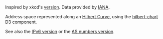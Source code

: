 Inspired by xkcd's [version](https://xkcd.com/195/). 
Data provided by [IANA](http://www.iana.org/assignments/ipv4-address-space/ipv4-address-space.xhtml). 

Address space represented along an [Hilbert Curve](http://bl.ocks.org/vasturiano/aee11f57aaa6b1ec96f1df386166a396), 
using the [hilbert-chart](https://github.com/vasturiano/hilbert-chart) D3 component.

See also the [IPv6 version](http://bl.ocks.org/vasturiano/ba0bdc27ddc2b13012e85b2a0b7a1c43) or the [AS numbers version](http://bl.ocks.org/vasturiano/d956f61d6642c2d2bdcb1a262eb7ac1d).